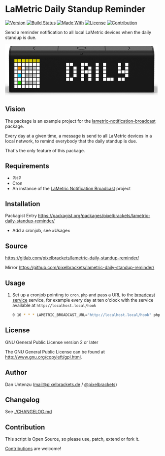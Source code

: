# LaMetric Daily Standup Reminder

[![Version](https://img.shields.io/packagist/v/pixelbrackets/lametric-daily-standup-reminder.svg?style=flat-square)](https://packagist.org/packages/pixelbrackets/lametric-daily-standup-reminder/)
[![Build Status](https://img.shields.io/gitlab/pipeline/pixelbrackets/lametric-daily-standup-reminder?style=flat-square)](https://gitlab.com/pixelbrackets/lametric-daily-standup-reminder/pipelines)
[![Made With](https://img.shields.io/badge/made_with-php-blue?style=flat-square)](https://gitlab.com/pixelbrackets/lametric-daily-standup-reminder#requirements)
[![License](https://img.shields.io/badge/license-gpl--2.0--or--later-blue.svg?style=flat-square)](https://spdx.org/licenses/GPL-2.0-or-later.html)
[![Contribution](https://img.shields.io/badge/contributions_welcome-%F0%9F%94%B0-brightgreen.svg?labelColor=brightgreen&style=flat-square)](https://gitlab.com/pixelbrackets/lametric-daily-standup-reminder/-/blob/master/CONTRIBUTING.md)

Send a reminder notification to all local LaMetric devices when
the daily standup is due.

![Screenshot](./docs/screenshot.png)

## Vision

The package is an example project for the
[lametric-notification-broadcast](https://gitlab.com/pixelbrackets/lametric-notification-broadcast)
package.

Every day at a given time, a message is send to all LaMetric devices in a local
network, to remind everybody that the daily standup is due.

That's the only feature of this package.

## Requirements

- PHP
- Cron
- An instance of the
  [LaMetric Notification Broadcast](https://gitlab.com/pixelbrackets/lametric-notification-broadcast)
  project

## Installation

Packagist Entry https://packagist.org/packages/pixelbrackets/lametric-daily-standup-reminder/

- Add a cronjob, see »Usage«

## Source

https://gitlab.com/pixelbrackets/lametric-daily-standup-reminder/

Mirror https://github.com/pixelbrackets/lametric-daily-standup-reminder/

## Usage

1. Set up a cronjob pointing to `cron.php` and pass a URL to the
   [broadcast service](https://gitlab.com/pixelbrackets/lametric-notification-broadcast)
   service, for example every day at ten o'clock with the service available
   at `http://localhost.local/hook`
   ```bash
   0 10 * * * LAMETRIC_BROADCAST_URL="http://localhost.local/hook" php /var/www/lametric/cron.php > /dev/null 2>&1
   ```

## License

GNU General Public License version 2 or later

The GNU General Public License can be found at http://www.gnu.org/copyleft/gpl.html.

## Author

Dan Untenzu (<mail@pixelbrackets.de> / [@pixelbrackets](https://pixelbrackets.de))

## Changelog

See [./CHANGELOG.md](CHANGELOG.md)

## Contribution

This script is Open Source, so please use, patch, extend or fork it.

[Contributions](CONTRIBUTING.md) are welcome!
